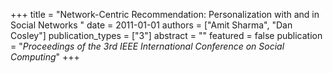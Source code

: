 +++
title = "Network-Centric Recommendation: Personalization with and in Social Networks "
date = 2011-01-01
authors = ["Amit Sharma", "Dan Cosley"]
publication_types = ["3"]
abstract = ""
featured = false
publication = "*Proceedings of the 3rd IEEE International Conference on Social Computing*"
+++

